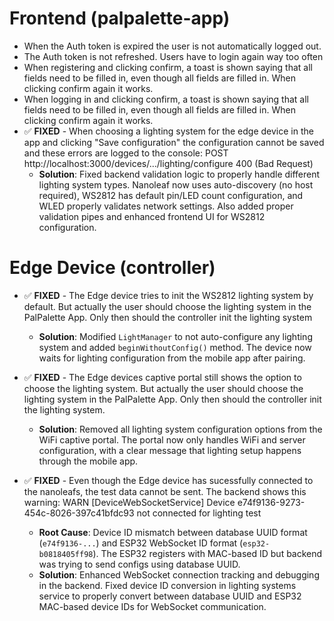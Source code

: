 # Frontend (palpalette-app)

- When the Auth token is expired the user is not automatically logged out.
- The Auth token is not refreshed. Users have to login again way too often
- When registering and clicking confirm, a toast is shown saying that all fields need to be filled in, even though all fields are filled in. When clicking confirm again it works.
- When logging in and clicking confirm, a toast is shown saying that all fields need to be filled in, even though all fields are filled in. When clicking confirm again it works.
- ✅ **FIXED** - When choosing a lighting system for the edge device in the app and clicking "Save configuration" the configuration cannot be saved and these errors are logged to the console: POST http://localhost:3000/devices/.../lighting/configure 400 (Bad Request)
  - **Solution**: Fixed backend validation logic to properly handle different lighting system types. Nanoleaf now uses auto-discovery (no host required), WS2812 has default pin/LED count configuration, and WLED properly validates network settings. Also added proper validation pipes and enhanced frontend UI for WS2812 configuration.

# Edge Device (controller)

- ✅ **FIXED** - The Edge device tries to init the WS2812 lighting system by default. But actually the user should choose the lighting system in the PalPalette App. Only then should the controller init the lighting system

  - **Solution**: Modified `LightManager` to not auto-configure any lighting system and added `beginWithoutConfig()` method. The device now waits for lighting configuration from the mobile app after pairing.

- ✅ **FIXED** - The Edge devices captive portal still shows the option to choose the lighting system. But actually the user should choose the lighting system in the PalPalette App. Only then should the controller init the lighting system.

  - **Solution**: Removed all lighting system configuration options from the WiFi captive portal. The portal now only handles WiFi and server configuration, with a clear message that lighting setup happens through the mobile app.

- ✅ **FIXED** - Even though the Edge device has sucessfully connected to the nanoleafs, the test data cannot be sent. The backend shows this warning: WARN [DeviceWebSocketService] Device e74f9136-9273-454c-8026-397c41bfdc93 not connected for lighting test
  - **Root Cause**: Device ID mismatch between database UUID format (`e74f9136-...`) and ESP32 WebSocket ID format (`esp32-b0818405ff98`). The ESP32 registers with MAC-based ID but backend was trying to send configs using database UUID.
  - **Solution**: Enhanced WebSocket connection tracking and debugging in the backend. Fixed device ID conversion in lighting systems service to properly convert between database UUID and ESP32 MAC-based device IDs for WebSocket communication.
